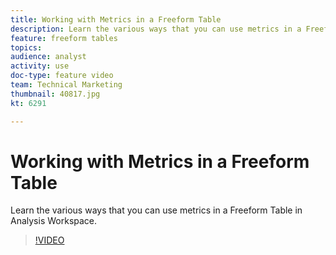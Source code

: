 ```yaml
---
title: Working with Metrics in a Freeform Table
description: Learn the various ways that you can use metrics in a Freeform Table in Analysis Workspace.
feature: freeform tables
topics: 
audience: analyst
activity: use
doc-type: feature video
team: Technical Marketing
thumbnail: 40817.jpg
kt: 6291            

---
```


# Working with Metrics in a Freeform Table

Learn the various ways that you can use metrics in a Freeform Table in Analysis Workspace.

>[!VIDEO](https://video.tv.adobe.com/v/40817/?quality=12&learn=on)
